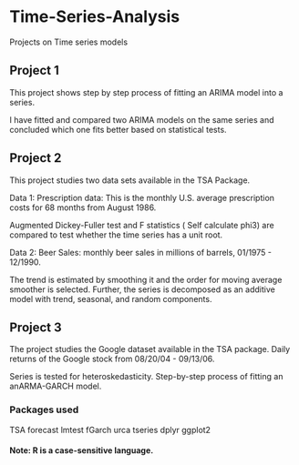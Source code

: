 # Time-Series-Analysis
Projects on Time series models

## Project 1
This project shows step by step process of fitting an ARIMA model into a series. 

I have fitted and compared two ARIMA models on the same series and concluded which one fits better based on statistical tests.

## Project 2
This project studies two data sets available in the TSA Package. 

Data 1: Prescription data: This is the monthly U.S. average prescription costs for 68 months from August 1986.

Augmented Dickey-Fuller test and F statistics ( Self calculate phi3) are compared to test whether the time series has a unit root.

Data 2: Beer Sales: monthly beer sales in millions of barrels, 01/1975 - 12/1990.

The trend is estimated by smoothing it and the order for moving average smoother is selected. Further, the series is decomposed as an additive model with trend, seasonal, and random components.

## Project 3
The project studies the Google dataset available in the TSA package. Daily returns of the Google stock from 08/20/04 - 09/13/06.

Series is tested for heteroskedasticity. Step-by-step process of fitting an anARMA-GARCH model.

### Packages used
TSA
forecast
lmtest
fGarch
urca
tseries
dplyr
ggplot2

#### Note: R is a case-sensitive language.
